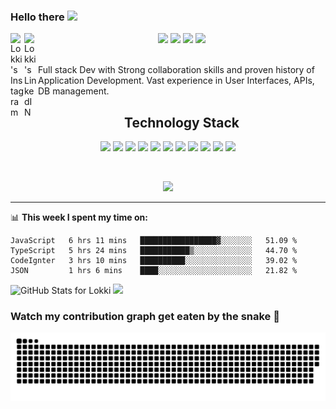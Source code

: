 
  ### Hello there <img src="https://media.giphy.com/media/hvRJCLFzcasrR4ia7z/giphy.gif" width="25px">
<a href="https://www.instagram.com/lokkiiii_/" target="_blank">
  <img align="left" alt="Lokki's Instagram" width="22px"  src="https://raw.githubusercontent.com/hussainweb/hussainweb/main/icons/instagram.png" />
</a>

<a href="https://www.linkedin.com/in/logesh-r-5113a0179/" target="_blank">
  <img align="left" alt="Lokki's LinkedIN" width="22px"  src="https://raw.githubusercontent.com/peterthehan/peterthehan/master/assets/linkedin.svg" />
</a>



<p align="center">
 
 <img src="https://badges.pufler.dev/visits/Lokki-R/Lokki-R"/> 
 <img src="https://badges.pufler.dev/years/Lokki-R"/>
 <img src="https://badges.pufler.dev/repos/Lokki-R"/>
 <img src="https://badges.pufler.dev/commits/monthly/Lokki-R" />

</p>

<br />
Full stack Dev with Strong collaboration skills and proven history of Application Development. Vast experience in User Interfaces, APIs, DB management.




<!-- - 💼 Any freelance work? do reach, [email](mailto:lokki.devprofile@gmail.com) :)
- 💬 ask me about anything, I am Happy to help :)
 -->





<h2 align="center">Technology Stack</h2>

<p align="center">
<img src="https://img.shields.io/badge/-HTML5-E34F26?style=flat-square&logo=html5&logoColor=white"/>
<img src="https://img.shields.io/badge/-CSS3-1572B6?style=flat-square&logo=css3"/>
<img src="https://img.shields.io/badge/-Bootstrap-563D7C?style=flat-square&logo=bootstrap"/>
<img src="https://img.shields.io/badge/-Heroku-430098?style=flat-square&logo=heroku"/>
<img src="https://img.shields.io/badge/-JavaScript-black?style=flat-square&logo=javascript"/>
<img src="https://img.shields.io/badge/-Nodejs-black?style=flat-square&logo=Node.js"/>
<img src="https://img.shields.io/badge/-React-black?style=flat-square&logo=react"/>
<img src="https://img.shields.io/badge/-MongoDB-black?style=flat-square&logo=mongodb"/>
<img src="https://img.shields.io/badge/-MySQL-black?style=flat-square&logo=mysql"/>
<img src="https://img.shields.io/badge/-Git-black?style=flat-square&logo=git"/>
<img src="https://img.shields.io/badge/-GitHub-black?style=flat-square&logo=github"/>
</p>



<br>
<p align = "center">
 <img src="https://activity-graph.herokuapp.com/graph?username=Lokki-R&theme=redical">
</p> 
<hr>


📊 **This week I spent my time on:**
<!--START_SECTION:waka-->

```text
JavaScript   6 hrs 11 mins   █████████████████▓░░░░░░░   51.09 %
TypeScript   5 hrs 24 mins   ███████████▒░░░░░░░░░░░░░   44.70 %
CodeIgnter   3 hrs 10 mins   ██████████░░░░░░░░░░░░░░░   39.02 %
JSON         1 hrs 6 mins    ████░░░░░░░░░░░░░░░░░░░░░   21.82 %
```


<img src="https://github-readme-stats.vercel.app/api?username=Lokki-R&show_icons=true&include_all_commits=true&count_private=true&theme=nightowl&layout=compact" alt="GitHub Stats for Lokki" width="700">

<img src="https://github-readme-streak-stats.herokuapp.com?user=Lokki-R&theme=nightowl" width="700">


### Watch my contribution graph get eaten by the snake 🐍

<!-- platane/snk works, it just puts it on a new branch -->
![mishmanners snake gif](https://github.com/mishmanners/MishManners/blob/output/github-contribution-grid-snake.svg)

